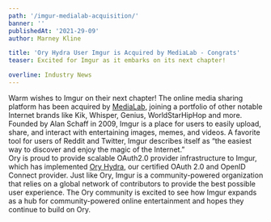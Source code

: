 ```yaml
---
path: '/imgur-medialab-acquisition/'
banner: ''
publishedAt: '2021-29-09'
author: Marney Kline

title: 'Ory Hydra User Imgur is Acquired by MediaLab - Congrats'
teaser: Excited for Imgur as it embarks on its next chapter!

overline: Industry News
---
```


Warm wishes to Imgur on their next chapter! The online media sharing platform has been acquired by [MediaLab](https://imgur.com/gallery/We6yCM2), joining a portfolio of other notable Internet brands like Kik, Whisper, Genius, WorldStarHipHop and more. Founded by Alan Schaff in 2009, Imgur is a place for users to easily upload, share, and interact with entertaining images, memes, and videos. A favorite tool for users of Reddit and Twitter, Imgur describes itself  as “the easiest way to discover and enjoy the magic of the Internet.”  
Ory is proud to provide scalable OAuth2.0 provider infrastructure to Imgur, which has implemented [Ory Hydra](https://github.com/ory/hydra), our certified OAuth 2.0 and OpenID Connect provider. Just like Ory, Imgur is a community-powered organization that relies on a global network of contributors to provide the best possible user experience. The Ory community is excited to see how Imgur expands as a hub for community-powered online entertainment and hopes they continue to build on Ory. 


